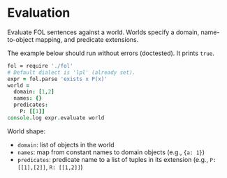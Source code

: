 # Evaluation

Evaluate FOL sentences against a world. Worlds specify a domain, name-to-object mapping, and predicate extensions.

The example below should run without errors (doctested). It prints `true`.

```coffee doctest
fol = require './fol'
# Default dialect is 'lpl' (already set).
expr = fol.parse 'exists x P(x)'
world =
  domain: [1,2]
  names: {}
  predicates:
    P: [[1]]
console.log expr.evaluate world
```

World shape:
- `domain`: list of objects in the world
- `names`: map from constant names to domain objects (e.g., `{a: 1}`)
- `predicates`: predicate name to a list of tuples in its extension (e.g., `P: [[1],[2]]`, `R: [[1,2]]`)

